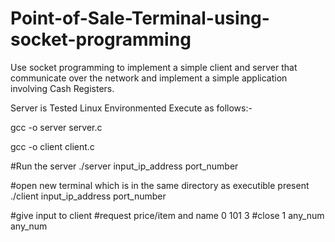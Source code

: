 # Point-of-Sale-Terminal-using-socket-programming
Use socket programming to implement a simple client and server that communicate over the network and implement a simple application involving Cash Registers.

Server is Tested Linux Environmented
Execute as follows:-

gcc -o server server.c 

gcc -o client client.c

#Run the server
./server  input_ip_address  port_number

#open new terminal which is in the same directory as executible present
./client  input_ip_address  port_number

#give input to client 
#request price/item and name
0 101 3
#close
1 any_num any_num
